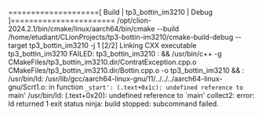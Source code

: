 ====================[ Build | tp3_bottin_im3210 | Debug ]=======================
/opt/clion-2024.2.1/bin/cmake/linux/aarch64/bin/cmake --build /home/etudiant/CLionProjects/tp3-bottin-im3210/cmake-build-debug --target tp3_bottin_im3210 -j 1
[2/2] Linking CXX executable tp3_bottin_im3210
FAILED: tp3_bottin_im3210 
: && /usr/bin/c++ -g  CMakeFiles/tp3_bottin_im3210.dir/ContratException.cpp.o CMakeFiles/tp3_bottin_im3210.dir/Bottin.cpp.o -o tp3_bottin_im3210   && :
/usr/bin/ld: /usr/lib/gcc/aarch64-linux-gnu/11/../../../aarch64-linux-gnu/Scrt1.o: in function `_start':
(.text+0x1c): undefined reference to `main'
/usr/bin/ld: (.text+0x20): undefined reference to `main'
collect2: error: ld returned 1 exit status
ninja: build stopped: subcommand failed.

